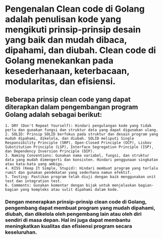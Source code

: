 # Pengenalan Clean code di Golang adalah penulisan kode yang mengikuti prinsip-prinsip desain yang baik dan mudah dibaca, dipahami, dan diubah. Clean code di Golang menekankan pada kesederhanaan, keterbacaan, modularitas, dan efisiensi.

## Beberapa prinsip clean code yang dapat diterapkan dalam pengembangan program Golang adalah sebagai berikut:
    1. DRY (Don't Repeat Yourself): Hindari pengulangan kode yang tidak perlu dan gunakan fungsi dan struktur data yang dapat digunakan ulang.
    2. SOLID: Prinsip SOLID berfokus pada struktur dan desain program yang mudah dipahami, dikelola, dan diubah. SOLID meliputi Single Responsibility Principle (SRP), Open-Closed Principle (OCP), Liskov Substitution Principle (LSP), Interface Segregation Principle (ISP), dan Dependency Inversion Principle (DIP).
    3. Naming Conventions: Gunakan nama variabel, fungsi, dan struktur data yang mudah dimengerti dan konsisten. Hindari penggunaan singkatan atau kata-kata yang ambigu.
    4. KISS (Keep It Simple, Stupid): Hindari membuat program yang terlalu rumit dan gunakan pendekatan yang sederhana namun efektif.
    5. Testing: Pastikan program telah diuji dengan baik menggunakan unit test dan integration test.
    6. Comments: Gunakan komentar dengan bijak untuk menjelaskan bagian-bagian yang kompleks atau sulit dipahami dalam kode.

### Dengan menerapkan prinsip-prinsip clean code di Golang, pengembang dapat membuat program yang mudah dipahami, diubah, dan dikelola oleh pengembang lain atau oleh diri sendiri di masa depan. Hal ini juga dapat membantu meningkatkan kualitas dan efisiensi program secara keseluruhan.
